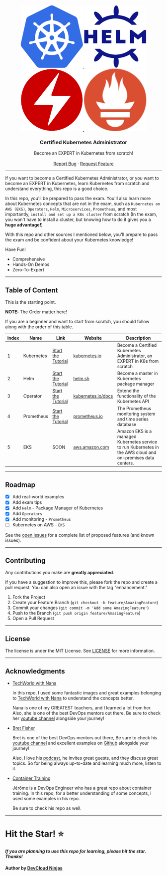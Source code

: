 <!-- PROJECT LOGO -->
<br />
<div align="center">
  <a href="https://github.com/DevCloudNinjas/Certified_Kubernetes_Administrator">
    <img src="CKA/images/logo.png" alt="Logo" width="200" height="200">
    <img src="Helm/images/logo.svg" alt="Logo" width="200" height="200">
    <img src="Operators/images/logo.png" alt="Logo" width="200" height="200">
    <img src="Prometheus/images/logo.svg" alt="Logo" width="200" height="200">
  </a>

<h3 align="center">Certified Kubernetes Administrator</h3>

  <p align="center">
    Become an EXPERT in Kubernetes from scratch!
    <br />
    <br />
    <a href="https://github.com/DevCloudNinjas/Certified_Kubernetes_Administrator/issues">Report Bug</a>
    ·
    <a href="https://github.com/DevCloudNinjas/Certified_Kubernetes_Administrator/issues">Request Feature</a>
  </p>
</div>

---

If you want to become a Certified Kubernetes Administrator, or you want to become an EXPERT in Kubernetes, learn
Kubernetes from scratch and understand everything, this repo is a good choice.

In this repo, you'll be prepared to pass the exam. You'll also learn more about Kubernetes concepts that are not in the
exam, such as `Kubernetes on AWS (EKS)`, `Operators`, `Helm`, `Microservices`, `Prometheus`, and most
importantly, `install and set up a K8s cluster` from scratch (In the exam, you won't have to install a cluster, but
knowing how to do it gives you a **huge advantage!**)

With this repo and other sources I mentioned below, you'll prepare to pass the exam and be confident about your
Kubernetes knowledge!

Have Fun!

* Comprehensive
* Hands-On Demos
* Zero-To-Expert

---

<!-- Table of content -->

## Table of Content

This is the starting point.

**NOTE:** The Order matter here!

If you are a beginner and want to start from scratch, you should follow along with the order of this table.

| index | Name       | Link                                                                           | Website                                                                              | Description                                                                                                  |
|-------|------------|--------------------------------------------------------------------------------|--------------------------------------------------------------------------------------|--------------------------------------------------------------------------------------------------------------|
| 1     | Kubernetes | [Start the Tutorial](https://github.com/DevCloudNinjas/Certified_Kubernetes_Administrator/tree/master/CKA)        | [kubernetes.io](https://kubernetes.io)                                               | Become a Certified Kubernetes Administrator, an EXPERT in K8s from scratch                                   |
| 2     | Helm       | [Start the Tutorial](https://github.com/DevCloudNinjas/Certified_Kubernetes_Administrator/tree/master/Helm)       | [helm.sh](https://helm.sh)                                                           | Become a master in Kubernetes package manager                                                                |
| 3     | Operator   | [Start the Tutorial](https://github.com/DevCloudNinjas/Certified_Kubernetes_Administrator/tree/master/Operators)  | [kubernetes.io/docs](https://kubernetes.io/docs/concepts/extend-kubernetes/operator) | Extend the functionality of the Kubernetes API                                                               |
| 4     | Prometheus | [Start the Tutorial](https://github.com/DevCloudNinjas/Certified_Kubernetes_Administrator/tree/master/Prometheus) | [prometheus.io](https://prometheus.io)                                               | The Prometheus monitoring system and time series database                                                    |
| 5     | EKS        | SOON                                                                           | [aws.amazon.com](https://aws.amazon.com/eks)                                         | Amazon EKS is a managed Kubernetes service to run Kubernetes in the AWS cloud and on-premises data centers.  |

---

<!-- ROADMAP -->

## Roadmap

- [x] Add real-world examples
- [x] Add exam tips
- [x] Add `Helm` - Package Manager of Kubernetes
- [x] Add `Operators`
- [x] Add monitoring - `Prometheus`
- [ ] Kubernetes on AWS - `EKS`

See the [open issues](https://github.com/DevCloudNinjas/Certified_Kubernetes_Administrator/issues) for a complete list of proposed features (and known
issues).

---

<!-- CONTRIBUTING -->

## Contributing

Any contributions you make are **greatly appreciated**.

If you have a suggestion to improve this, please fork the repo and create a pull request. You can also open an issue
with the tag "enhancement."

1) Fork the Project
2) Create your Feature Branch (`git checkout -b feature/AmazingFeature`)
3) Commit your changes (`git commit -m 'Add some AmazingFeature'`)
4) Push to the Branch (`git push origin feature/AmazingFeature`)
5) Open a Pull Request

---

<!-- LICENSE -->

## License

The license is under the MIT License. See [LICENSE](https://github.com/DevCloudNinjas/Certified_Kubernetes_Administrator/blob/master/LICENSE) for more
information.

---

<!-- ACKNOWLEDGMENTS -->

## Acknowledgments

* [TechWorld with Nana](https://www.techworld-with-nana.com)

  In this repo, I used some fantastic images and great examples belonging
  to [TechWorld with Nana](https://www.techworld-with-nana.com) to understand the concepts better.

  Nana is one of my GREATEST teachers, and I learned a lot from her. Also, she is one of the best DevOps mentors out
  there, Be sure to check her [youtube channel](https://www.youtube.com/c/TechWorldwithNana) alongside your journey!

* [Bret Fisher](https://www.bretfisher.com)

  Bret is one of the best DevOps mentors out there, Be sure to check
  his [youtube channel](https://www.youtube.com/BretFisherDockerandDevOps) and excellent examples
  on [Github](https://github.com/BretFisher#my-examples-and-templates-new-stuff-on-top) alongside your journey!

  Also, I love his [podcast](https://www.bretfisher.com/podcast/), he invites great guests, and they discuss great
  topics. So for being always up-to-date and learning much more, listen to it.

* [Container Training](https://github.com/jpetazzo/container.training)

  Jérôme is a DevOps Engineer who has a great repo about container training.
  In this repo, for a better understanding of some concepts, I used some examples in his repo.

  Be sure to check his repo as well.

---

# Hit the Star! ⭐
***If you are planning to use this repo for learning, please hit the star. Thanks!***

#### Author by [DevCloud Ninjas](https://github.com/DevCloudNinjas)
